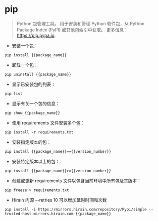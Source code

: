 # pip

> Python 包管理工具。
> 用于安装和管理 Python 软件包，从 Python Package Index (PyPI) 或其他包索引中获取。
> 更多信息：<https://pip.pypa.io>.

- 安装一个包：

`pip install {{package_name}}`

- 卸载一个包：

`pip uninstall {{package_name}}`

- 显示已安装包的列表：

`pip list`

- 显示有关一个包的信息：

`pip show {{package_name}}`

- 使用 requirements 文件安装多个包：

`pip install -r requirements.txt`

- 安装指定版本的包：

`pip install {{package_name}}=={{version_number}}`

- 安装特定版本以上的包：

`pip install {{package_name}}>={{version_number}}`

- 创建或更新 requirements 文件以包含当前环境中所有包及其版本：

`pip freeze > requirements.txt`

- Hirain 内源 --retries 10 可以增加延时时间和次数

`pip install -i https://mirrors.hirain.com/repository/Pypi/simple --trusted-host mirrors.hirain.com {{package_name}}`
